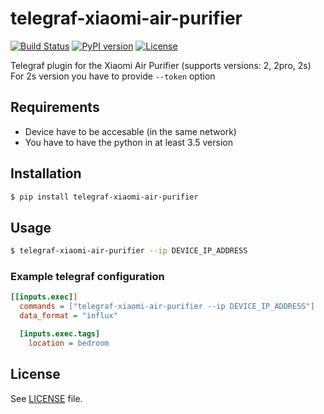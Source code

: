 # telegraf-xiaomi-air-purifier
[![Build Status](https://travis-ci.org/SebastianCzoch/telegraf-xiaomi-air-purifier.svg?branch=master)](https://travis-ci.org/SebastianCzoch/telegraf-xiaomi-air-purifier/branches) [![PyPI version](https://badge.fury.io/py/telegraf-xiaomi-air-purifier.svg)](https://badge.fury.io/py/telegraf-xiaomi-air-purifier) [![License](https://img.shields.io/badge/license-MIT-brightgreen.svg)](https://github.com/SebastianCzoch/telegraf-xiaomi-air-purifier/blob/master/LICENSE)

Telegraf plugin for the Xiaomi Air Purifier (supports versions: 2, 2pro, 2s)
For 2s version you have to provide `--token` option

## Requirements
- Device have to be accesable (in the same network)
- You have to have the python in at least 3.5 version

## Installation
```bash
$ pip install telegraf-xiaomi-air-purifier
```

## Usage
```bash
$ telegraf-xiaomi-air-purifier --ip DEVICE_IP_ADDRESS
```

### Example telegraf configuration
```ini
[[inputs.exec]]
  commands = ["telegraf-xiaomi-air-purifier --ip DEVICE_IP_ADDRESS"]
  data_format = "influx"

  [inputs.exec.tags]
    location = bedroom
```

## License
See [LICENSE](https://github.com/SebastianCzoch/telegraf-xiaomi-air-purifier/blob/master/LICENSE) file.
